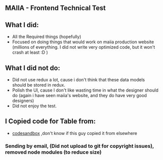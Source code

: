 ## MAIIA - Frontend Technical Test


## What I did:
- All the Required things (hopefully)
- Focused on doing things that would work on maiia production website (millions of everything. I did not write very optimized code, but it won't crash at least :D )


## What I did not do:
- Did not use redux a lot, cause i don't think that these data models should be stored in redux.
- Polish the UI, cause I don't like wasting time in what the designer should do (again i have seen maiia's website, and they do have very good designers)
- Did not enjoy the test. 


## I Copied code for Table from:
- [codesandbox](https://codesandbox.io/s/github/lydiacupery/infinite-scroll-example) ,don't know if this guy copied it from elsewhere

### Sending by email, (Did not upload to git for copyright issues), removed node modules (to reduce size)